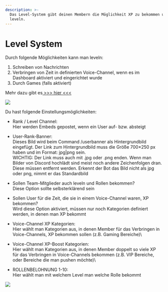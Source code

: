 ```yaml
---
description: >-
  Das Level-System gibt deinen Membern die Möglichkeit XP zu bekommen und zu
  leveln.
---
```


# Level System

Durch folgende Möglichkeiten kann man leveln:

1. Schreiben von Nachrichten
2. Verbringen von Zeit in definierten Voice-Channel, wenn es im Dashboard aktiviert und eingerichtet wurde
3. Durch Games (falls aktiviert)

Mehr dazu gibt es[ >>> hier <<<](xp-berechnung.md)

![](https://doc.pwr.lol/wp-content/uploads/2024/01/levelsystem1-1024x568.png)

Du hast folgende Einstellungsmöglichkeiten:

* Rank / Level Channel:\
  Hier werden Embeds gepostet, wenn ein User auf- bzw. absteigt
* User-Rank-Banner:\
  Dieses Bild wird beim Command /userbanner als Hintergrundbild eingefügt. Der Link zum Hintergrundbild muss die Größe 700×250 px haben und im Format: jpg|png sein.\
  WICHTIG: Der Link muss auch mit .jpg oder .png enden. Wenn man Bilder von Discord hochlädt sind meist noch andere Zeichenfolgen dran. Diese müssen entfernt werden. Erkennt der Bot das Bild nicht als jpg oder png, nimmt er das Standardbild
* Sollen Team-Mitglieder auch leveln und Rollen bekommen?\
  Diese Option sollte selbsterklärend sein
* Sollen User für die Zeit, die sie in einem Voice-Channel waren, XP bekommen?\
  Wird diese Option aktiviert, müssen nur noch Kategorien definiert werden, in denen man XP bekommt
* Voice-Channel XP Kategorien:\
  Hier wählt man Kategorien aus, in denen Member für das Verbringen in Voice-Channels, XP bekommen sollen (z.B. Gaming Bereiche)\

* Voice-Channel XP-Boost Kategorien:\
  Hier wählt man Kategorien aus, in denen Member doppelt so viele XP für das Verbringen in Voice-Channels bekommen (z.B. VIP Bereiche, oder Bereiche die man pushen möchte)\

* ROLLENBELOHNUNG 1-10:\
  Hier wählt man mit welchem Level man welche Rolle bekommt

![](https://doc.pwr.lol/wp-content/uploads/2024/01/levelsystem3-1024x369.png)
